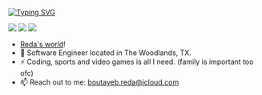 [![Typing SVG](https://readme-typing-svg.demolab.com?font=Fira+Code&pause=1000&random=false&width=435&lines=%F0%9F%91%8B+Reda;%F0%9F%A7%91%E2%80%8D%F0%9F%92%BB+I'm+a+software+engineer;I'm+a+regular+dude)](https://git.io/typing-svg)


[<img src="https://img.shields.io/badge/github-%2312100E.svg?&style=for-the-badge&logo=github&logoColor=white&color=black" />](https://github.com/RedaB2)
[<img src="https://img.shields.io/badge/linkedin-%230077B5.svg?&style=for-the-badge&logo=linkedin&logoColor=white" />](https://www.linkedin.com/in/redabtb/)
[<img src="https://img.shields.io/badge/twitch-%239146FF.svg?&style=for-the-badge&logo=twitch&logoColor=white" />](https://www.twitch.tv/wayzonlivee)


- [Reda's world](http://rbtb.io/)! 
- 🏢 Software Engineer located in The Woodlands, TX.
- ⚡ Coding, sports and video games is all I need. (family is important too ofc)
- 📫 Reach out to me: boutayeb.reda@icloud.com
